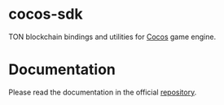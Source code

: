 # cocos-sdk

TON blockchain bindings and utilities for [Cocos](https://www.cocos.com/en) game engine.

# Documentation

Please read the documentation in the official [repository](https://github.com/ton-org/game-engines-sdk).
